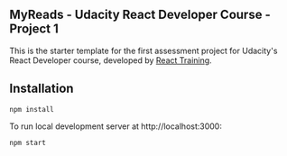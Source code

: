 ## MyReads - Udacity React Developer Course - Project 1

This is the starter template for the first assessment project for Udacity's React Developer course, developed by [React Training](https://reacttraining.com). 

## Installation

```
npm install
```

To run local development server at http://localhost:3000:

```
npm start
```
